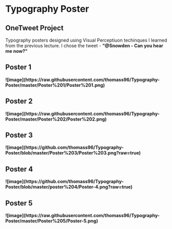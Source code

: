 <h1>Typography Poster</h1>
<h2>OneTweet Project</h2>

Typography posters designed using Visual Perceptiuon techinques I learned from the previous lecture. I chose the tweet - <strong>"@Snowden - Can you hear me now?"

<h2>Poster 1</h2>
![image](https://raw.githubusercontent.com/thomass96/Typography-Poster/master/Poster%201/Poster%201.png)

<h2>Poster 2</h2>
![image](https://raw.githubusercontent.com/thomass96/Typography-Poster/master/Poster%202/Poster%202.png)

<h2>Poster 3</h2>
![image](https://github.com/thomass96/Typography-Poster/blob/master/Poster%203/Poster%203.png?raw=true)

<h2>Poster 4</h2>
![image](https://github.com/thomass96/Typography-Poster/blob/master/poster%204/Poster-4.png?raw=true)

<h2>Poster 5</h2>
![image](https://raw.githubusercontent.com/thomass96/Typography-Poster/master/Poster%205/Poster-5.png)